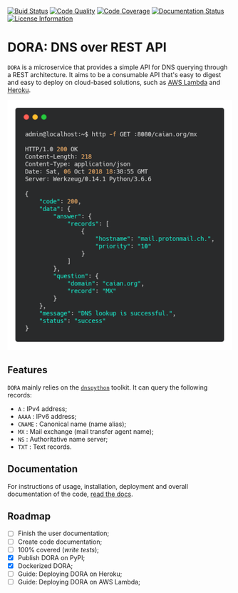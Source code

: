 [![Buid Status][build]][travis] [![Code Quality][quality]][lgtm] [![Code Coverage][cov]][codecov] [![Documentation Status][doc]][readthedocs] [![License Information][license]][mit]

[build]: https://travis-ci.org/caianrais/dora.svg?branch=master
[quality]: https://img.shields.io/lgtm/grade/python/g/caiertl/dora.svg?logo=lgtm&logoWidth=18
[cov]: https://codecov.io/gh/caianrais/dora/branch/master/graph/badge.svg
[doc]: https://readthedocs.org/projects/dora/badge/?version=latest
[license]: https://img.shields.io/github/license/caianrais/dora.svg

[travis]: https://travis-ci.org/caianrais/dora
[lgtm]: https://lgtm.com/projects/g/caiertl/dora/context:python
[codecov]: https://codecov.io/gh/caianrais/dora
[readthedocs]: https://dora.readthedocs.io
[mit]: https://github.com/caianrais/dora/blob/master/LICENSE


# DORA: DNS over REST API

`DORA` is a microservice that provides a simple API for DNS querying through a
REST architecture. It aims to be a consumable API that's easy to digest and
easy to deploy on cloud-based solutions, such as [AWS Lambda][lambda] and
[Heroku][heroku].

<p align="center">
    <img src="docs/_static/example.png">
</p>

[lambda]: https://aws.amazon.com/lambda/
[heroku]: https://www.heroku.com/


## Features

`DORA` mainly relies on the [`dnspython`][dnspython] toolkit. It can query the
following records:

- `A`     : IPv4 address;
- `AAAA`  : IPv6 address;
- `CNAME` : Canonical name (name alias);
- `MX`    : Mail exchange (mail transfer agent name);
- `NS`    : Authoritative name server;
- `TXT`   : Text records.

[dnspython]: https://github.com/rthalley/dnspython


## Documentation

For instructions of usage, installation, deployment and overall documentation
of the code, [read the docs](http://dora.rtfd.io).


## Roadmap

- [ ] Finish the user documentation;
- [ ] Create code documentation;
- [ ] 100% covered (*write tests*);
- [X] Publish DORA on PyPI;
- [X] Dockerized DORA;
- [ ] Guide: Deploying DORA on Heroku;
- [ ] Guide: Deploying DORA on AWS Lambda;
